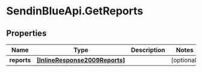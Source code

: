 # SendinBlueApi.GetReports

## Properties
Name | Type | Description | Notes
------------ | ------------- | ------------- | -------------
**reports** | [**[InlineResponse2009Reports]**](InlineResponse2009Reports.md) |  | [optional] 


